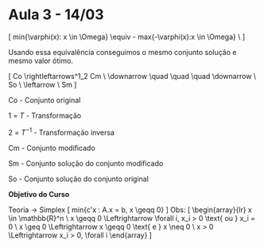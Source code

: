 # Aula 3 - 14/03

\[
    min\{\varphi(x): x \in \Omega\} \equiv  - max\{-\varphi(x):x \in \Omega\} \\
\]

Usando essa equivalência conseguimos o mesmo conjunto solução e mesmo valor ótimo.

\[
    Co \rightleftarrows^1_2 Cm \\
    \downarrow \quad \quad \quad \downarrow \\
    So \  \leftarrow  \ Sm
\]

Co - Conjunto original

1 = $T$ - Transformação

2 = $T^{-1}$ - Transformação inversa

Cm - Conjunto modificado

Sm - Conjunto solução do conjunto modificado

So - Conjunto solução do conjunto original

**Objetivo do Curso**

Teoria $\rightarrow$ Simplex
\[
    min\{c'x : A.x = b, x \geqq 0\}
\]
Obs:
\[
    \begin{array}{lr}
        x \in \mathbb{R}^n \\
        x \geqq 0 \Leftrightarrow  \forall i, x_i > 0 \text{ ou } x_i = 0 \\
        x \geq 0 \Leftrightarrow x \geqq 0 \text{ e } x \neq  0 \\
        x > 0 \Leftrightarrow x_i > 0, \forall i
    \end{array}
\]
